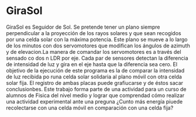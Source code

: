 # GiraSol
GiraSol es Seguidor de Sol. Se pretende tener un plano siempre perpendicular a la proyección de los rayos solares y que sean recogidos por una celda solar con la máxima potencia. Este plano se mueve a lo largo de los minutos con dos servomotores que modifican los ángulos de azimuth y de elevacion.La manera de comandar los servomotores es a través del sensado co dos n LDR por eje. Cada par de sensores detectan la diferencia de intensidad de luz y gira en el eje hasta que la diferencia sea cero.
El objetivo de la ejecución de este programa es la de comparar la intensidad de luz recibida po runa celda solar solidaria al plano móvil con otra celda solar fija. 
El registro de ambas placas puede grafiucarse y de éstos sacar conclusionbes. 
Este trabajo forma parte de una actividad para un curso de alumnos de Fisica del nivel medio y lograr que comprendad cómo realizar una actividad experimental ante una preguna ¿Cunto más energía piuede recolectarse con una celda móvil en comparación con una celda fija?
